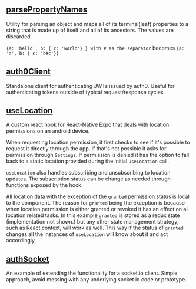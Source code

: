 ## [parsePropertyNames](parsePropertyNames.ts)
Utility for parsing an object and maps all of its terminal(leaf) properties
to a string that is made up of itself and all of its ancestors. The values
are discarded.

`{a: 'hello', b: { c: 'world'} } with # as the separator` becomes `{a: 'a', b: { c: 'b#c'}}`


## [auth0Client](auth0Client.ts)
Standalone client for authenticating JWTs issued by auth0. Useful for
authenticating tokens outside of typical request/response cycles.


## [useLocation](useLocation.ts)
A custom react hook for React-Native Expo that deals with location permissions
on an android device.

When requesting location permission, it first checks to see if it's possible to
request it directly through the app. If that's not possible it asks for
permission through `Settings`. If permission is denied it has the option 
to fall back to a static location provided during the initial `useLocation` call.

`useLocation` also handles subscribing and unsubscribing to location updates.
The subscription status can be change as needed through functions exposed by
the hook.

All location data with the exception of the `granted` permission status is local
to the component. The reason for `granted` being the exception is because when 
location permission is either granted or revoked it has an effect on all location 
related tasks. In this example `granted` is stored as a redux state
(implementation not shown.) but any other state management strategy, such as 
React.context, will work as well. This way if the status of `granted` changes all
the instances of `useLocation` will know about it and act accordingly. 

## [authSocket](authSocket.ts)
An example of extending the functionality for a socket.io client. Simple approach,
avoid messing with any underlying socket.io code or prototype.
